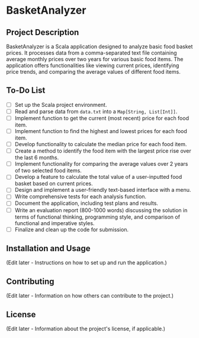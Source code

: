 # BasketAnalyzer

## Project Description
BasketAnalyzer is a Scala application designed to analyze basic food basket prices. It processes data from a comma-separated text file containing average monthly prices over two years for various basic food items. The application offers functionalities like viewing current prices, identifying price trends, and comparing the average values of different food items.

## To-Do List
- [ ] Set up the Scala project environment.
- [ ] Read and parse data from `data.txt` into a `Map[String, List[Int]]`.
- [ ] Implement function to get the current (most recent) price for each food item.
- [ ] Implement function to find the highest and lowest prices for each food item.
- [ ] Develop functionality to calculate the median price for each food item.
- [ ] Create a method to identify the food item with the largest price rise over the last 6 months.
- [ ] Implement functionality for comparing the average values over 2 years of two selected food items.
- [ ] Develop a feature to calculate the total value of a user-inputted food basket based on current prices.
- [ ] Design and implement a user-friendly text-based interface with a menu.
- [ ] Write comprehensive tests for each analysis function.
- [ ] Document the application, including test plans and results.
- [ ] Write an evaluation report (800-1000 words) discussing the solution in terms of functional thinking, programming style, and comparison of functional and imperative styles.
- [ ] Finalize and clean up the code for submission.

## Installation and Usage
(Edit later - Instructions on how to set up and run the application.)

## Contributing
(Edit later - Information on how others can contribute to the project.)

## License
(Edit later - Information about the project's license, if applicable.)
